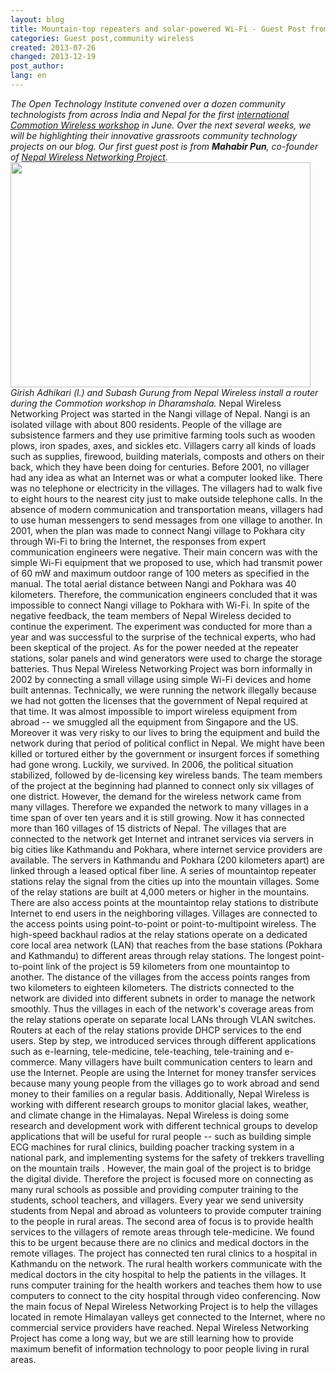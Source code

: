 ```yaml
---
layout: blog
title: Mountain-top repeaters and solar-powered Wi-Fi - Guest Post from Nepal Wireless
categories: Guest post,community wireless
created: 2013-07-26
changed: 2013-12-19
post_author: 
lang: en
---
```

  <em>The Open Technology Institute convened over a dozen community technologists from across India and Nepal for the first <a href="https://commotionwireless.net/blog/commotion-travels-india-first-international-workshop">international Commotion Wireless workshop</a> in June. Over the next several weeks, we will be highlighting their innovative grassroots community technology projects on our blog. Our first guest post is from **Mahabir Pun**, co-founder of <a href="http://www.nepalwireless.net/index.php">Nepal Wireless Networking Project</a>.</em>
<img alt="" class="media-image attr__typeof__foaf:Image img__fid__236 img__view_mode__media_large attr__format__media_large" height="360" src="/files/styles/large/public/IMG_0759.JPG?itok=wKot-CrU" typeof="foaf:Image" width="480" />
<em>Girish Adhikari (l.) and Subash Gurung from Nepal Wireless install a router during the Commotion workshop in Dharamshala.</em>
Nepal Wireless Networking Project was started in the Nangi village of Nepal. Nangi is an isolated village with about 800 residents. People of the village are subsistence farmers and they use primitive farming tools such as wooden plows, iron spades, axes, and sickles etc. Villagers carry all kinds of loads such as supplies, firewood, building materials, composts and others on their back, which they have been doing for centuries.
Before 2001, no villager had any idea as what an Internet was or what a computer looked like. There was no telephone or electricity in the villages. The villagers had to walk five to eight hours to the nearest city just to make outside telephone calls. In the absence of modern communication and transportation means, villagers had to use human messengers to send messages from one village to another.
In 2001, when the plan was made to connect Nangi village to Pokhara city through Wi-Fi to bring the Internet, the responses from expert communication engineers were negative. Their main concern was with the simple Wi-Fi equipment that we proposed to use, which had transmit power of 60 mW and maximum outdoor range of 100 meters as specified in the manual.  The total aerial distance between Nangi and Pokhara was 40 kilometers. Therefore, the communication engineers concluded that it was impossible to connect Nangi village to Pokhara with Wi-Fi. In spite of the negative feedback, the team members of Nepal Wireless decided to continue the experiment. The experiment was conducted for more than a year and was successful to the surprise of the technical experts, who had been skeptical of the project. As for the power needed at the repeater stations, solar panels and wind generators were used to charge the storage batteries. Thus Nepal Wireless Networking Project was born informally in 2002 by connecting a small village using simple Wi-Fi devices and home built antennas.
Technically, we were running the network illegally because we had not gotten the licenses that the government of Nepal required at that time. It was almost impossible to import wireless equipment from abroad -- we smuggled all the equipment from Singapore and the US. Moreover it was very risky to our lives to bring the equipment and build the network during that period of political conflict in Nepal. We might have been killed or tortured either by the government or insurgent forces if something had gone wrong.
Luckily, we survived. In 2006, the political situation stabilized, followed by de-licensing key wireless bands.
The team members of the project at the beginning had planned to connect only six villages of one district. However, the demand for the wireless network came from many villages. Therefore we expanded the network to many villages in a time span of over ten years and it is still growing. Now it has connected more than 160 villages of 15 districts of Nepal. The villages that are connected to the network get Internet and intranet services via servers in big cities like Kathmandu and Pokhara, where internet service providers are available. The servers in Kathmandu and Pokhara (200 kilometers apart) are linked through a leased optical fiber line. A series of mountaintop repeater stations relay the signal from the cities up into the mountain villages. Some of the relay stations are built at 4,000 meters or higher in the mountains. There are also access points at the mountaintop relay stations to distribute Internet to end users in the neighboring villages. Villages are connected to the access points using point-to-point or point-to-multipoint wireless.
The high-speed backhaul radios at the relay stations operate on a dedicated core local area network (LAN) that reaches from the base stations (Pokhara and Kathmandu) to different areas through relay stations. The longest point-to-point link of the project is 59 kilometers from one mountaintop to another. The distance of the villages from the access points ranges from two kilometers to eighteen kilometers. The districts connected to the network are divided into different subnets in order to manage the network smoothly. Thus the villages in each of the network's coverage areas from the relay stations operate on separate local LANs through VLAN switches. Routers at each of the relay stations provide DHCP services to the end users.
Step by step, we introduced services through different applications such as e-learning, tele-medicine, tele-teaching, tele-training and e-commerce. Many villagers have built communication centers to learn and use the Internet. People are using the Internet for money transfer services because many young people from the villages go to work abroad and send money to their families on a regular basis. Additionally, Nepal Wireless is working with different research groups to monitor glacial lakes, weather, and climate change in the Himalayas. Nepal Wireless is doing some research and development work with different technical groups to develop applications that will be useful for rural people -- such as building simple ECG machines for rural clinics, building poacher tracking system in a national park, and implementing systems for the safety of trekkers travelling on the mountain trails .
However, the main goal of the project is to bridge the digital divide. Therefore the project is focused more on connecting as many rural schools as possible and providing computer training to the students, school teachers, and villagers. Every year we send university students from Nepal and abroad as volunteers to provide computer training to the people in rural areas. The second area of focus is to provide health services to the villagers of remote areas through tele-medicine. We found this to be urgent because there are no clinics and medical doctors in the remote villages. The project has connected ten rural clinics to a hospital in Kathmandu on the network. The rural health workers communicate with the medical doctors in the city hospital to help the patients in the villages. It runs computer training for the health workers and teaches them how to use computers to connect to the city hospital through video conferencing.
Now the main focus of Nepal Wireless Networking Project is to help the villages located in remote Himalayan valleys get connected to the Internet, where no commercial service providers have reached. Nepal Wireless Networking Project has come a long way, but we are still learning how to provide maximum benefit of information technology to poor people living in rural areas.
 

